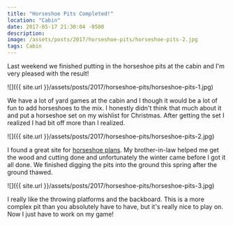 ```yaml
---
title: "Horseshoe Pits Completed!"
location: "Cabin"
date: 2017-05-17 21:30:04 -0500
description: 
image: /assets/posts/2017/horseshoe-pits/horseshoe-pits-2.jpg
tags: Cabin
---
```


Last weekend we finished putting in the horseshoe pits at the cabin and I'm very pleased with the result!

![]({{ site.url }}/assets/posts/2017/horseshoe-pits/horseshoe-pits-1.jpg)

We have a lot of yard games at the cabin and I though it would be a lot of fun to add horseshoes to the mix. I honestly didn't think that much about it and put a horseshoe set on my wishlist for Christmas. After getting the set I realized I had bit off more than I realized.

![]({{ site.url }}/assets/posts/2017/horseshoe-pits/horseshoe-pits-2.jpg)

I found a great site for [horseshoe plans][plans]. My brother-in-law helped me get the wood and cutting done and unfortunately the winter came before I got it all done. We finished digging the pits into the ground this spring after the ground thawed.

![]({{ site.url }}/assets/posts/2017/horseshoe-pits/horseshoe-pits-3.jpg)

I really like the throwing platforms and the backboard. This is a more complex pit than you absolutely have to have, but it's really nice to play on. Now I just have to work on my game!

[plans]: http://horseshupit.com/Horseshoe_Pit_Builder.html